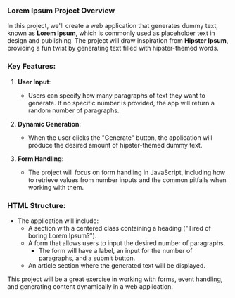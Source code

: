 ### **Lorem Ipsum Project Overview**

In this project, we'll create a web application that generates dummy text, known as **Lorem Ipsum**, which is commonly used as placeholder text in design and publishing. The project will draw inspiration from **Hipster Ipsum**, providing a fun twist by generating text filled with hipster-themed words.

### **Key Features**:

1. **User Input**:
   - Users can specify how many paragraphs of text they want to generate. If no specific number is provided, the app will return a random number of paragraphs.

2. **Dynamic Generation**:
   - When the user clicks the "Generate" button, the application will produce the desired amount of hipster-themed dummy text.

3. **Form Handling**:
   - The project will focus on form handling in JavaScript, including how to retrieve values from number inputs and the common pitfalls when working with them.

### **HTML Structure**:
- The application will include:
  - A section with a centered class containing a heading ("Tired of boring Lorem Ipsum?").
  - A form that allows users to input the desired number of paragraphs.
    - The form will have a label, an input for the number of paragraphs, and a submit button.
  - An article section where the generated text will be displayed.
    
This project will be a great exercise in working with forms, event handling, and generating content dynamically in a web application.
